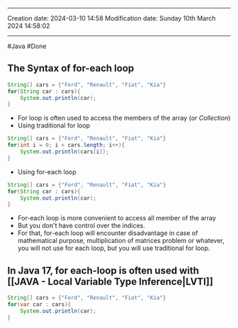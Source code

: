 

----
Creation date: 2024-03-10 14:58
Modification date: Sunday 10th March 2024 14:58:02

----

#Java 
#Done 

## The Syntax of for-each loop
```java
String[] cars = {"Ford", "Renault", "Fiat", "Kia"}
for(String car : cars){
	System.out.println(car);
}
```
- For loop is often used to access the members of the array (*or Collection*)
- Using traditional for loop
```java
String[] cars = {"Ford", "Renault", "Fiat", "Kia"}
for(int i = 0; i < cars.length; i++){
	System.out.println(cars[i]);
}
```

- Using for-each loop
```java
String[] cars = {"Ford", "Renault", "Fiat", "Kia"}
for(String car : cars){
	System.out.println(car);
}
```

- For-each loop is more convenient to access all member of the array
- But you don't have control over the indices.
- For that, for-each loop will encounter disadvantage in case of mathematical purpose, multiplication of matrices problem or whatever, you will not use for each loop, but you will use traditional for loop.

## In Java 17, for each-loop is often used with [[JAVA - Local Variable Type Inference|LVTI]]

```java
String[] cars = {"Ford", "Renault", "Fiat", "Kia"}
for(var car : cars){
	System.out.println(car);
}
```